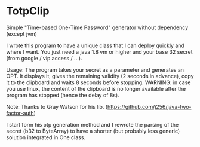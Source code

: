 # TotpClip
Simple "Time-based One-Time Password" generator without dependency (except jvm)

I wrote this program to have a unique class that I can deploy quickly and where I want.
You just need a java 1.8 vm or higher and your base 32 secret (from google / vip access / ...).

Usage:
The program takes your secret as a parameter and generates an OPT. 
It displays it, gives the remaining validity (2 seconds in advance), copy it to the clipboard and waits 8 seconds before stopping.
WARNING: in case you use linux, the content of the clipboard is no longer available after the program has stopped (hence the delay of 8s).

Note:
Thanks to Gray Watson for his lib.
(https://github.com/j256/java-two-factor-auth)

I start form his otp generation method and I rewrote the parsing of the secret
(b32 to ByteArray) to have a shorter (but probably less generic) solution integrated in One class.
